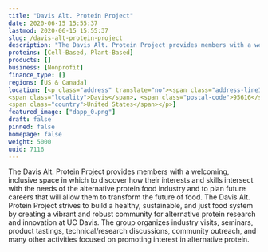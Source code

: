```yaml
---
title: "Davis Alt. Protein Project"
date: 2020-06-15 15:55:37
lastmod: 2020-06-15 15:55:37
slug: /davis-alt-protein-project
description: "The Davis Alt. Protein Project provides members with a welcoming, inclusive space in which to discover how their interests and skills intersect with the needs of the alternative protein food industry and to plan future careers that will allow them to transform the future of food. The Davis Alt. Protein Project strives to build a healthy, sustainable, and just food system by creating a vibrant and robust community for alternative protein research and innovation at UC Davis."
proteins: [Cell-Based, Plant-Based]
products: []
business: [Nonprofit]
finance_type: []
regions: [US & Canada]
location: [<p class="address" translate="no"><span class="address-line1">3rd Street</span><br>
<span class="locality">Davis</span>, <span class="postal-code">95616</span><br>
<span class="country">United States</span></p>]
featured_image: ["dapp_0.png"]
draft: false
pinned: false
homepage: false
weight: 5000
uuid: 7116
---
```

<p>The Davis Alt. Protein Project provides members with a welcoming, inclusive space in which to discover how their interests and skills intersect with the needs of the alternative protein food industry and to plan future careers that will allow them to transform the future of food. The Davis Alt. Protein Project strives to build a healthy, sustainable, and just food system by creating a vibrant and robust community for alternative protein research and innovation at UC Davis. The group organizes industry visits, seminars, product tastings, technical/research discussions, community outreach, and many other activities focused on promoting interest in alternative protein.</p>
